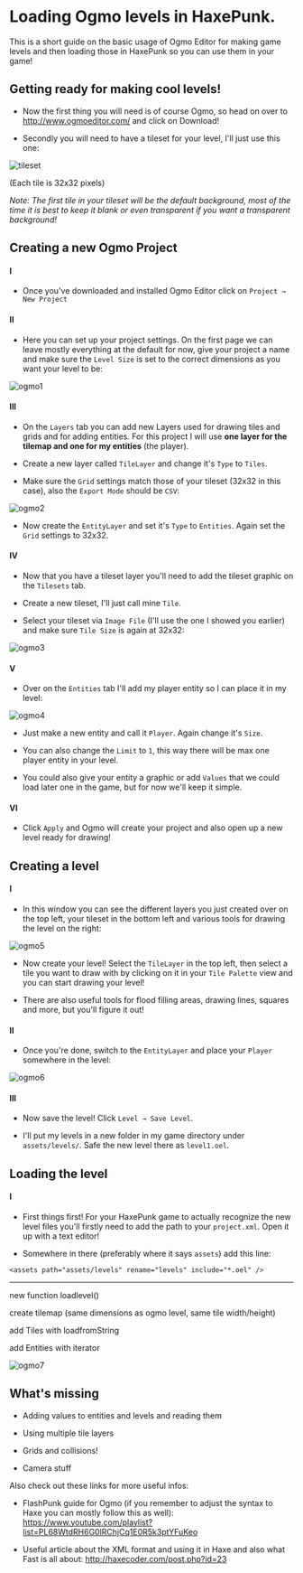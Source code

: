 # Loading Ogmo levels in HaxePunk.

This is a short guide on the basic usage of Ogmo Editor for making game levels and then loading those in HaxePunk so you can use them in your game!


## Getting ready for making cool levels!

* Now the first thing you will need is of course Ogmo, so head on over to http://www.ogmoeditor.com/ and click on Download!

* Secondly you will need to have a tileset for your level, I'll just use this one:

 ![tileset](https://raw.githubusercontent.com/voec/OgmoLoader-HaxePunk/master/example/assets/graphics/tileset.png)

 (Each tile is 32x32 pixels)
 
 *Note: The first tile in your tileset will be the default background, most of the time it is best to keep it blank or even transparent if you want a transparent background!*
 

## Creating a new Ogmo Project

#### I

* Once you've downloaded and installed Ogmo Editor click on `Project → New Project`

#### II

* Here you can set up your project settings. On the first page we can leave mostly everything at the default for now, give your project a name and make sure the `Level Size` is set to the correct dimensions as you want your level to be:

 ![ogmo1](https://cloud.githubusercontent.com/assets/2915643/10489153/2219c75c-729c-11e5-9da8-6dd472901048.png)

#### III

* On the `Layers` tab you can add new Layers used for drawing tiles and grids and for adding entities. For this project I will use **one layer for the tilemap and one for my entities** (the player).

* Create a new layer called `TileLayer` and change it's `Type` to `Tiles`.

* Make sure the `Grid` settings match those of your tileset (32x32 in this case), also the `Export Mode` should be `CSV`:

 ![ogmo2](https://cloud.githubusercontent.com/assets/2915643/10489154/221fce72-729c-11e5-9e37-ae62732d8b4a.png)
 
* Now create the `EntityLayer` and set it's `Type` to `Entities`. Again set the `Grid` settings to 32x32.

#### IV

* Now that you have a tileset layer you'll need to add the tileset graphic on the `Tilesets` tab.

* Create a new tileset, I'll just call mine `Tile`.

* Select your tileset via `Image File` (I'll use the one I showed you earlier) and make sure `Tile Size` is again at 32x32:

 ![ogmo3](https://cloud.githubusercontent.com/assets/2915643/10489155/2224cbe8-729c-11e5-92a9-9a9d00095708.png)

#### V

* Over on the `Entities` tab I'll add my player entity so I can place it in my level:

 ![ogmo4](https://cloud.githubusercontent.com/assets/2915643/10489156/222be0cc-729c-11e5-9431-98fae789ce8f.png)
 
* Just make a new entity and call it `Player`. Again change it's `Size`.

* You can also change the `Limit` to `1`, this way there will be max one player entity in your level.

* You could also give your entity a graphic or add `Values` that we could load later one in the game, but for now we'll keep it simple.

#### VI

* Click `Apply` and Ogmo will create your project and also open up a new level ready for drawing!

## Creating a level

#### I

* In this window you can see the different layers you just created over on the top left, your tileset in the bottom left and various tools for drawing the level on the right:

 ![ogmo5](https://cloud.githubusercontent.com/assets/2915643/10489157/222dac22-729c-11e5-8be2-0e6ea6ba75f2.png)
 
* Now create your level! Select the `TileLayer` in the top left, then select a tile you want to draw with by clicking on it in your `Tile Palette` view and you can start drawing your level!

* There are also useful tools for flood filling areas, drawing lines, squares and more, but you'll figure it out!

#### II

* Once you're done, switch to the `EntityLayer` and place your `Player` somewhere in the level:

 ![ogmo6](https://cloud.githubusercontent.com/assets/2915643/10489158/223133ec-729c-11e5-9957-340a5803ed58.png)
 
#### III

* Now save the level! Click `Level → Save Level`.

* I'll put my levels in a new folder in my game directory under `assets/levels/`. Safe the new level there as `level1.oel`.

## Loading the level

#### I

* First things first! For your HaxePunk game to actually recognize the new level files you'll firstly need to add the path to your `project.xml`. Open it up with a text editor!

* Somewhere in there (preferably where it says `assets`) add this line:

````
<assets path="assets/levels" rename="levels" include="*.oel" />
````
--------------



new function loadlevel()

create tilemap (same dimensions as ogmo level, same tile width/height)

add Tiles with loadfromString

add Entities with iterator

 ![ogmo7](https://cloud.githubusercontent.com/assets/2915643/10489159/22386d56-729c-11e5-8e68-071a210aeab9.png)


## What's missing

* Adding values to entities and levels and reading them 

* Using multiple tile layers

* Grids and collisions!

* Camera stuff

Also check out these links for more useful infos:

* FlashPunk guide for Ogmo (if you remember to adjust the syntax to Haxe you can mostly follow this as well): https://www.youtube.com/playlist?list=PL68WtdRH6G0lRChjCq1E0R5k3ptYFuKeo

* Useful article about the XML format and using it in Haxe and also what Fast is all about:
http://haxecoder.com/post.php?id=23
